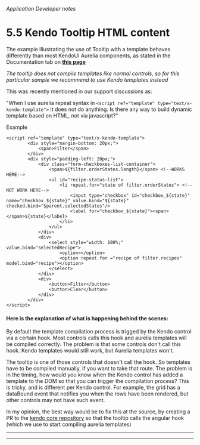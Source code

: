 _Application Developer notes_
# 5.5 Kendo Tooltip HTML content

The example illustrating the use of Tooltip with a template behaves differently than most KendoUI Aurelia components, as stated in the Documentation tab on **[this page](http://aurelia-ui-toolkits.github.io/demo-kendo/#/samples/tooltip/content-template)**

_The tooltip does not compile templates like normal controls, so for this particular sample we recommend to use Kendo templates instead_

This was recently mentioned in our support discussions as:

"When I use aurelia repeat syntax in `<script ref="template" type="text/x-kendo-template">` it does not do anything. Is there any way to build dynamic template based on HTML, not via javascript?"

Example
```
<script ref="template" type="text/x-kendo-template">
        <div style="margin-bottom: 20px;">
            <span>Filter</span>
        </div>
        <div style="padding-left: 20px;">
            <div class="form-checkboxes-list-container">
                <span>${filter.orderStates.length}</span> <!--WORKS HERE-->
                <ul id="recipe-status-list">
                    <li repeat.for="state of filter.orderStates"> <!--NOT WORK HERE-->
                        <input type="checkbox" id="checkbox_${state}" name="checkbox_${state}" value.bind="${state}" checked.bind="$parent.selectedStates"/>
                        <label for="checkbox_${state}"><span></span>${state}</label>
                    </li>
                </ul>
            </div>
            <div>
                <select style="width: 100%;" value.bind="selectedRecipe">
                    <option></option>
                    <option repeat.for ="recipe of filter.recipes" model.bind="recipe"></option>
                </select>
            </div>
            <div>
                <button>Filter</button>
                <button>Clear</button>
            </div>
        </div>
</script>
```

#### Here is the explanation of what is happening behind the scenes:


By default the template compilation process is trigged by the Kendo control via a certain hook. Most controls calls this hook and aurelia templates will be compiled correctly. The problem is that some controls don't call this hook. Kendo templates would still work, but Aurelia templates won't.

The tooltip is one of those controls that doesn't call the hook. So templates have to be compiled manually, if you want to take that route. The problem is in the timing, how would you know when the Kendo control has added a template to the DOM so that you can trigger the compilation process? This is tricky, and is different per Kendo control. For example, the grid has a dataBound event that notifies you when the rows have been rendered, but other controls may not have such event.

In my opinion, the best way would be to fix this at the source, by creating a PR to the [kendo core repository](https://github.com/telerik/kendo-ui-core) so that the tooltip calls the angular hook (which we use to start compiling aurelia templates)

***
***

